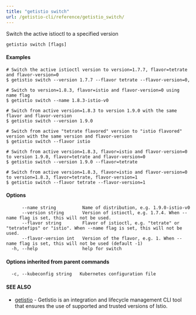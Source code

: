 ```yaml
---
title: "getistio switch"
url: /getistio-cli/reference/getistio_switch/
---
```


Switch the active istioctl to a specified version

```
getistio switch [flags]
```

#### Examples

```
# Switch the active istioctl version to version=1.7.7, flavor=tetrate and flavor-version=0
$ getistio switch --version 1.7.7 --flavor tetrate --flavor-version=0, 

# Switch to version=1.8.3, flavor=istio and flavor-version=0 using name flag
$ getistio switch --name 1.8.3-istio-v0

# Switch from active version=1.8.3 to version 1.9.0 with the same flavor and flavor-version
$ getistio switch --version 1.9.0

# Switch from active "tetrate flavored" version to "istio flavored" version with the same version and flavor-version
$ getistio switch --flavor istio

# Switch from active version=1.8.3, flavor=istio and flavor-version=0 to version 1.9.0, flavor=tetrate and flavor-version=0
$ getistio switch --version 1.9.0 --flavor=tetrate

# Switch from active version=1.8.3, flavor=istio and flavor-version=0 to version=1.8.3, flavor=tetrate, flavor-version=1
$ getistio switch --flavor tetrate --flavor-version=1

```

#### Options

```
      --name string          Name of distribution, e.g. 1.9.0-istio-v0
      --version string       Version of istioctl, e.g. 1.7.4. When --name flag is set, this will not be used.
      --flavor string        Flavor of istioctl, e.g. "tetrate" or "tetratefips" or "istio". When --name flag is set, this will not be used.
      --flavor-version int   Version of the flavor, e.g. 1. When --name flag is set, this will not be used (default -1)
  -h, --help                 help for switch
```

#### Options inherited from parent commands

```
  -c, --kubeconfig string   Kubernetes configuration file
```

#### SEE ALSO

* [getistio](/getistio-cli/reference/getistio/)	 - GetIstio is an integration and lifecycle management CLI tool that ensures the use of supported and trusted versions of Istio.

